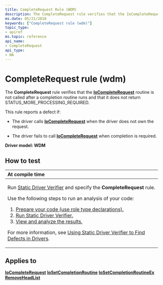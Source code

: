 ```yaml
---
title: CompleteRequest Rule (WDM)
description: The CompleteRequest rule verifies that the IoCompleteRequest routine is not called after a completion routine runs and that it does not return STATUS\_MORE\_PROCESSING\_REQUIRED.
ms.date: 05/21/2018
keywords: ["CompleteRequest rule (wdm)"]
topic_type:
- apiref
ms.topic: reference
api_name:
- CompleteRequest
api_type:
- NA
---
```


# CompleteRequest rule (wdm)


The **CompleteRequest** rule verifies that the [**IoCompleteRequest**](/windows-hardware/drivers/ddi/wdm/nf-wdm-iocompleterequest) routine is not called after a completion routine runs and that it does not return STATUS\_MORE\_PROCESSING\_REQUIRED.

This rule reports a defect if:

-   The driver calls [**IoCompleteRequest**](/windows-hardware/drivers/ddi/wdm/nf-wdm-iocompleterequest) when the driver does not own the request.

-   The driver fails to call [**IoCompleteRequest**](/windows-hardware/drivers/ddi/wdm/nf-wdm-iocompleterequest) when completion is required.

**Driver model: WDM**

## How to test

<table>
<colgroup>
<col width="100%" />
</colgroup>
<thead>
<tr class="header">
<th align="left">At compile time</th>
</tr>
</thead>
<tbody>
<tr class="odd">
<td align="left"><p>Run <a href="/windows-hardware/drivers/devtest/static-driver-verifier" data-raw-source="[Static Driver Verifier](./static-driver-verifier.md)">Static Driver Verifier</a> and specify the <strong>CompleteRequest</strong> rule.</p>
Use the following steps to run an analysis of your code:
<ol>
<li><a href="/windows-hardware/drivers/devtest/using-static-driver-verifier-to-find-defects-in-drivers#preparing-your-source-code" data-raw-source="[Prepare your code (use role type declarations).](./using-static-driver-verifier-to-find-defects-in-drivers.md#preparing-your-source-code)">Prepare your code (use role type declarations).</a></li>
<li><a href="/windows-hardware/drivers/devtest/using-static-driver-verifier-to-find-defects-in-drivers#running-static-driver-verifier" data-raw-source="[Run Static Driver Verifier.](./using-static-driver-verifier-to-find-defects-in-drivers.md#running-static-driver-verifier)">Run Static Driver Verifier.</a></li>
<li><a href="/windows-hardware/drivers/devtest/using-static-driver-verifier-to-find-defects-in-drivers#viewing-and-analyzing-the-results" data-raw-source="[View and analyze the results.](./using-static-driver-verifier-to-find-defects-in-drivers.md#viewing-and-analyzing-the-results)">View and analyze the results.</a></li>
</ol>
<p>For more information, see <a href="/windows-hardware/drivers/devtest/using-static-driver-verifier-to-find-defects-in-drivers" data-raw-source="[Using Static Driver Verifier to Find Defects in Drivers](./using-static-driver-verifier-to-find-defects-in-drivers.md)">Using Static Driver Verifier to Find Defects in Drivers</a>.</p></td>
</tr>
</tbody>
</table>

## Applies to

[**IoCompleteRequest**](/windows-hardware/drivers/ddi/wdm/nf-wdm-iocompleterequest)
[**IoSetCompletionRoutine**](/windows-hardware/drivers/ddi/wdm/nf-wdm-iosetcompletionroutine)
[**IoSetCompletionRoutineEx**](/windows-hardware/drivers/ddi/wdm/nf-wdm-iosetcompletionroutineex)
[**RemoveHeadList**](/windows-hardware/drivers/ddi/wdm/nf-wdm-removeheadlist)
